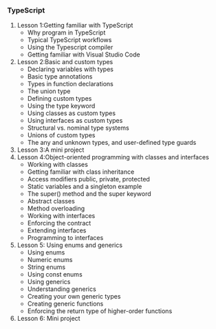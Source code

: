 ### TypeScript
1. Lesson 1:Getting familiar with TypeScript
    - Why program in TypeScript
    - Typical TypeScript workflows
    - Using the Typescript compiler
    - Getting familiar with Visual Studio Code
1. Lesson 2:Basic and custom types
    - Declaring variables with types
    - Basic type annotations
    - Types in function declarations
    - The union type
    - Defining custom types
    - Using the type keyword
    - Using classes as custom types
    - Using interfaces as custom types
    - Structural vs. nominal type systems
    - Unions of custom types
    - The any and unknown types, and user-defined type guards
1. Lesson 3:A mini project
1. Lesson 4:Object-oriented programming with classes and interfaces
    - Working with classes
    - Getting familiar with class inheritance
    - Access modifiers public, private, protected
    - Static variables and a singleton example
    - The super() method and the super keyword
    - Abstract classes
    - Method overloading
    - Working with interfaces
    - Enforcing the contract
    - Extending interfaces
    - Programming to interfaces
1. Lesson 5: Using enums and generics
    - Using enums
    - Numeric enums
    - String enums
    - Using const enums
    - Using generics
    - Understanding generics
    - Creating your own generic types
    - Creating generic functions
    - Enforcing the return type of higher-order functions
1. Lesson 6: Mini project
